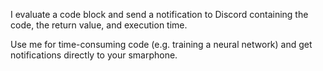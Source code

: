 I evaluate a code block and send a notification to Discord containing the code, the return value, and execution time.

Use me for time-consuming code (e.g. training a neural network) and get notifications directly to your smarphone.